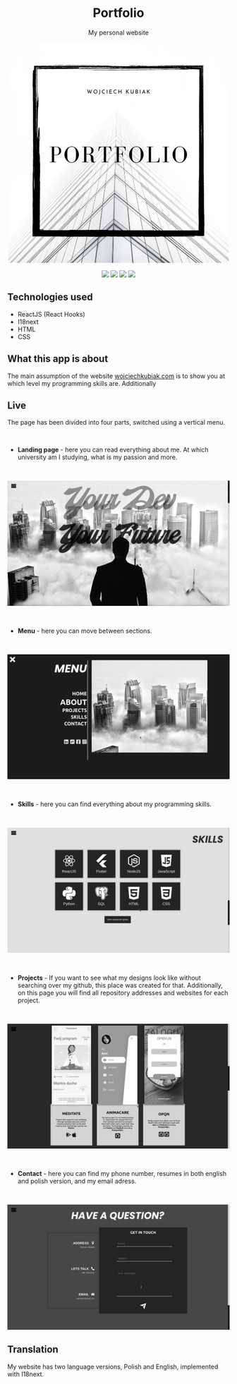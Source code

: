 <h1 align="center">Portfolio</h1>
<p align="center">My personal website</p>
<p align="center">
  <img src="https://github.com/wojciechkubiak/www/blob/master/MySite.png"/>
</p>

<p align="center">
  <img src="https://img.shields.io/badge/Made%20by-wojciechkubiak-blue"/>
  <img src="https://img.shields.io/website?url=https%3A%2F%2Fwojciechkubiak.com"/>
  <img src="https://img.shields.io/netlify/d192f684-c78b-4c8f-ad71-692827ce7e3a"/>
  <img src="https://img.shields.io/badge/react-16.13.1-informational"/>
</p>

## Technologies used
* ReactJS (React Hooks)
* I18next
* HTML
* CSS 

## What this app is about
The main assumption of the website [wojciechkubiak.com](https://wojciechkubiak.com) is to show you at which level my programming skills are. Additionally

## Live

<p>The page has been divided into four parts, switched using a vertical menu.</p>
<br />

* <b>Landing page</b> - here you can read everything about me. At which university am I studying, what is my passion and more.

<br />

<p align="center">
 <img src="https://github.com/wojciechkubiak/www/blob/master/landing.png?raw=true"/>
</p>

<br />

* <b>Menu</b> - here you can move between sections.

<br />

<p align="center">
 <img src="https://github.com/wojciechkubiak/www/blob/master/menu.png?raw=true"/>
</p>

<br />

* <b>Skills</b> - here you can find everything about my programming skills.

<br />

<p align="center">
  <img src="https://github.com/wojciechkubiak/www/blob/master/skills.png?raw=true"/>
</p>
<br />

* <b>Projects</b> - If you want to see what my designs look like without searching over my github, this place was created for that. 
Additionally, on this page you will find all repository addresses and websites for each project.

<br />

<p align="center">
 <img src="https://github.com/wojciechkubiak/www/blob/master/projects.png?raw=true"/>
</p>

<br />

* <b>Contact</b> - here you can find my phone number, resumes in both english and polish version, and my email adress.

<br />

<p align="center">
 <img src="https://github.com/wojciechkubiak/www/blob/master/contact.png?raw=true"/>
</p>

## Translation

My website has two language versions, Polish and English, implemented with I18next.